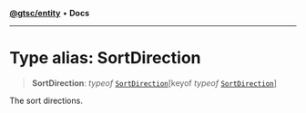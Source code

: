 [**@gtsc/entity**](../overview.md) • **Docs**

***

# Type alias: SortDirection

> **SortDirection**: *typeof* [`SortDirection`](../variables/SortDirection.md)\[keyof *typeof* [`SortDirection`](../variables/SortDirection.md)\]

The sort directions.
